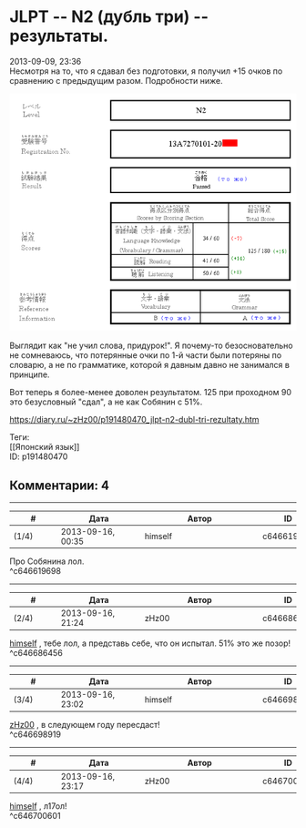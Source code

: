 JLPT -- N2 (дубль три) -- результаты.
=====================================

  
2013-09-09, 23:36  
 Несмотря на то, что я сдавал без подготовки, я получил +15 очков по сравнению с предыдущим разом. Подробности ниже.   
   
  ![](pics/c6d3571f399d.png)    
   
 Выглядит как "не учил слова, придурок!". Я почему-то безосновательно не сомневаюсь, что потерянные очки по 1-й части были потеряны по словарю, а не по грамматике, которой я давным давно не занимался в принципе.   
   
 Вот теперь я более-менее доволен результатом. 125 при проходном 90 это безусловный "сдал", а не как Собянин с 51%.   
  
<https://diary.ru/~zHz00/p191480470_jlpt-n2-dubl-tri-rezultaty.htm>  
  
Теги:  
[[Японский язык]]  
ID: p191480470  


Комментарии: 4
--------------

  


---



|         #         |              Дата              |                     Автор                     |           ID           |
| --- | --- | --- | --- |
| (1/4) | 2013-09-16, 00:35 | himself | c646619698 |

  
 Про Собянина лол.   
 ^c646619698

---



|         #         |              Дата              |                     Автор                     |           ID           |
| --- | --- | --- | --- |
| (2/4) | 2013-09-16, 21:24 | zHz00 | c646686456 |

  
  [himself](http://himself.diary.ru "void")  , тебе лол, а представь себе, что он испытал. 51% это же позор!   
 ^c646686456

---



|         #         |              Дата              |                     Автор                     |           ID           |
| --- | --- | --- | --- |
| (3/4) | 2013-09-16, 23:02 | himself | c646698919 |

  
  [zHz00](https://zHz00.diary.ru "Untitled")  , в следующем году пересдаст!   
 ^c646698919

---



|         #         |              Дата              |                     Автор                     |           ID           |
| --- | --- | --- | --- |
| (4/4) | 2013-09-16, 23:17 | zHz00 | c646700601 |

  
  [himself](http://himself.diary.ru "void")  , л17ол!   
 ^c646700601